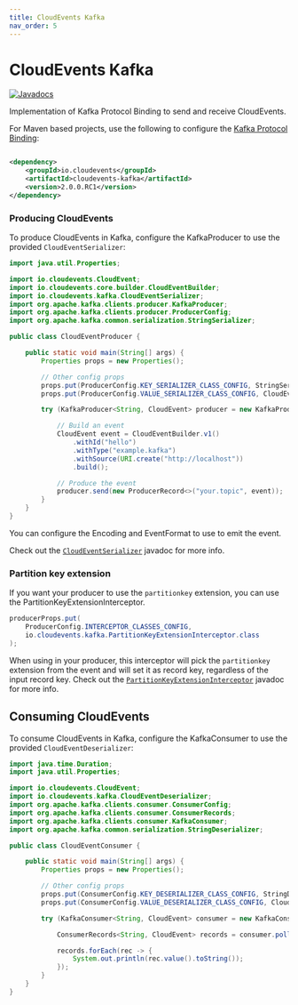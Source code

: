 ```yaml
---
title: CloudEvents Kafka
nav_order: 5
---
```


# CloudEvents Kafka

[![Javadocs](http://www.javadoc.io/badge/io.cloudevents/cloudevents-kafka.svg?color=green)](http://www.javadoc.io/doc/io.cloudevents/cloudevents-kafka)

Implementation of Kafka Protocol Binding to send and receive CloudEvents.

For Maven based projects, use the following to configure the
[Kafka Protocol Binding](https://github.com/cloudevents/spec/blob/master/kafka-protocol-binding.md):

```xml

<dependency>
    <groupId>io.cloudevents</groupId>
    <artifactId>cloudevents-kafka</artifactId>
    <version>2.0.0.RC1</version>
</dependency>
```

### Producing CloudEvents

To produce CloudEvents in Kafka, configure the KafkaProducer to use the provided
`CloudEventSerializer`:

```java
import java.util.Properties;

import io.cloudevents.CloudEvent;
import io.cloudevents.core.builder.CloudEventBuilder;
import io.cloudevents.kafka.CloudEventSerializer;
import org.apache.kafka.clients.producer.KafkaProducer;
import org.apache.kafka.clients.producer.ProducerConfig;
import org.apache.kafka.common.serialization.StringSerializer;

public class CloudEventProducer {

    public static void main(String[] args) {
        Properties props = new Properties();

        // Other config props
        props.put(ProducerConfig.KEY_SERIALIZER_CLASS_CONFIG, StringSerializer.class);
        props.put(ProducerConfig.VALUE_SERIALIZER_CLASS_CONFIG, CloudEventSerializer.class);

        try (KafkaProducer<String, CloudEvent> producer = new KafkaProducer<>(props)) {

            // Build an event
            CloudEvent event = CloudEventBuilder.v1()
                .withId("hello")
                .withType("example.kafka")
                .withSource(URI.create("http://localhost"))
                .build();

            // Produce the event
            producer.send(new ProducerRecord<>("your.topic", event));
        }
    }
}
```

You can configure the Encoding and EventFormat to use to emit the event.

Check out the
[`CloudEventSerializer`](https://github.com/cloudevents/sdk-java/tree/master/kafka/src/main/java/io/cloudevents/kafka/CloudEventSerializer.java)
javadoc for more info.

### Partition key extension

If you want your producer to use the `partitionkey` extension, you can use the
PartitionKeyExtensionInterceptor.

```java
producerProps.put(
    ProducerConfig.INTERCEPTOR_CLASSES_CONFIG,
    io.cloudevents.kafka.PartitionKeyExtensionInterceptor.class
);
```

When using in your producer, this interceptor will pick the `partitionkey`
extension from the event and will set it as record key, regardless of the input record key.
Check out the [`PartitionKeyExtensionInterceptor`](https://github.com/cloudevents/sdk-java/tree/master/kafka/src/main/java/io/cloudevents/kafka/PartitionKeyExtensionInterceptor.java)
javadoc for more info.

## Consuming CloudEvents

To consume CloudEvents in Kafka, configure the KafkaConsumer to use the provided
`CloudEventDeserializer`:

```java
import java.time.Duration;
import java.util.Properties;

import io.cloudevents.CloudEvent;
import io.cloudevents.kafka.CloudEventDeserializer;
import org.apache.kafka.clients.consumer.ConsumerConfig;
import org.apache.kafka.clients.consumer.ConsumerRecords;
import org.apache.kafka.clients.consumer.KafkaConsumer;
import org.apache.kafka.common.serialization.StringDeserializer;

public class CloudEventConsumer {

    public static void main(String[] args) {
        Properties props = new Properties();

        // Other config props
        props.put(ConsumerConfig.KEY_DESERIALIZER_CLASS_CONFIG, StringDeserializer.class);
        props.put(ConsumerConfig.VALUE_DESERIALIZER_CLASS_CONFIG, CloudEventDeserializer.class);

        try (KafkaConsumer<String, CloudEvent> consumer = new KafkaConsumer<>(props)) {

            ConsumerRecords<String, CloudEvent> records = consumer.poll(Duration.ofSeconds(10));

            records.forEach(rec -> {
                System.out.println(rec.value().toString());
            });
        }
    }
}
```
